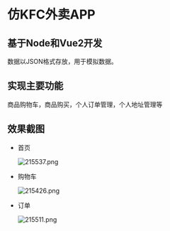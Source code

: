 # 仿KFC外卖APP

## 基于Node和Vue2开发

数据以JSON格式存放，用于模拟数据。

## 实现主要功能

商品购物车，商品购买，个人订单管理，个人地址管理等

## 效果截图

- 首页
  
  ![215537.png](https://p.sda1.dev/6/8ca60768c367fa44af2724e1b6b97212/215537.png)

- 购物车
  
  ![215426.png](https://p.sda1.dev/6/3cb43dd40cea9bde7c0e680fe9e1082c/215426.png)

- 订单
  
  ![215511.png](https://p.sda1.dev/6/213f8ae2d399272dfd8222d0f1e49212/215511.png)
